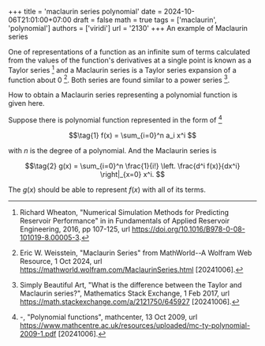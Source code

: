 +++
title = 'maclaurin series polynomial'
date = 2024-10-06T21:01:00+07:00
draft = false
math = true
tags = ['maclaurin', 'polynomial']
authors = ['viridi']
url = '2130'
+++
An example of Maclaurin series<!--more-->

One of representations of a function as an infinite sum of terms calculated from the values of the function's derivatives at a single point is known as a Taylor series [^wheaton_2016] and a Maclaurin series is a Taylor series expansion of a function about 0 [^weisstein_2024]. Both series are found similar to a power series [^art_2017].

How to obtain a Maclaurin series representing a polynomial function is given here.

Suppose there is polynomial function represented in the form of [^mathcenter_2009]

$$\tag{1}
f(x) = \sum_{i=0}^n a_i x^i
$$

with $n$ is the degree of a polynomial. And the Maclaurin series is

$$\tag{2}
g(x) = \sum_{i=0}^n \frac{1}{i!} \left. \frac{d^i f(x)}{dx^i} \right|_{x=0} x^i.
$$

The $g(x)$ should be able to represent $f(x)$ with all of its terms.


[^art_2017]: Simply Beautiful Art, "What is the difference between the Taylor and Maclaurin series?", Mathematics Stack Exchange, 1 Feb 2017, url https://math.stackexchange.com/a/2121750/645927 [20241006].
[^mathcenter_2009]: -, "Polynomial functions", mathcenter, 13 Oct 2009, url https://www.mathcentre.ac.uk/resources/uploaded/mc-ty-polynomial-2009-1.pdf [20241006].
[^weisstein_2024]:  Eric W. Weisstein, "Maclaurin Series" from MathWorld--A Wolfram Web Resource, 1 Oct 2024, url https://mathworld.wolfram.com/MaclaurinSeries.html [20241006].
[^wheaton_2016]: Richard Wheaton, "Numerical Simulation Methods for Predicting Reservoir Performance" in in Fundamentals of Applied Reservoir Engineering, 2016, pp 107-125, url https://doi.org/10.1016/B978-0-08-101019-8.00005-3.
